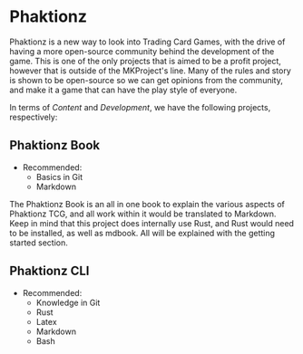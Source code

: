 # Phaktionz
Phaktionz is a new way to look into Trading Card Games, with the drive of having a more open-source community behind the development of the game. 
This is one of the only projects that is aimed to be a profit project, however that is outside of the MKProject's line. Many of the rules and
story is shown to be open-source so we can get opinions from the community, and make it a game that can have the play style of everyone. 

In terms of _Content_ and _Development_, we have the following projects, respectively: 

## Phaktionz Book
  - Recommended: 
    - Basics in Git
    -  Markdown

The Phaktionz Book is an all in one book to explain the various aspects of Phaktionz TCG, and all work within 
it would be translated to Markdown. Keep in mind that this project does internally use Rust, and Rust would need to 
be installed, as well as mdbook. All will be explained with the getting started section.

## Phaktionz CLI 
- Recommended: 
  - Knowledge in Git
  - Rust
  - Latex
  - Markdown
  - Bash  
